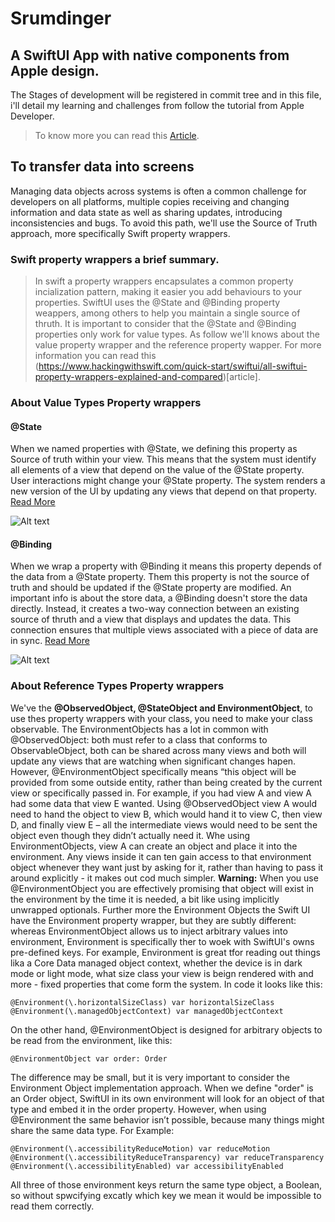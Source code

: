 # Srumdinger

## A SwiftUI App with native components from Apple design.

 The Stages of development will be registered in commit tree and in this file, i'll detail my learning and challenges from follow the tutorial from Apple Developer.
> To know more you can read this [Article](https://developer.apple.com/tutorials/app-dev-training/).

## To transfer data into screens

Managing data objects across systems is often a common challenge for developers on all platforms, multiple copies receiving and changing information and data state as well as sharing updates, introducing inconsistencies and bugs. To avoid this path, we'll use the Source of Truth approach, more specifically Swift property wrappers.

### Swift property wrappers a brief summary.

> In swift a property wrappers encapsulates a common property incialization pattern, making it easier you add behaviours to your properties. SwiftUI uses the @State and @Binding property weappers, among others to help you maintain a single source of thruth. It is important to consider that the @State and @Binding properties only work for value types. As follow we'll knows about the value property wrapper and the reference property wapper. For more information you can read this (https://www.hackingwithswift.com/quick-start/swiftui/all-swiftui-property-wrappers-explained-and-compared)[article].

### About Value Types Property wrappers
#### @State
When we named properties with @State, we defining this property as Source of truth within your view. This means that the system must identify all elements of a view that depend on the value of the @State property. 
User interactions might change your @State property. The system renders a new version of the UI by updating any views that depend on that property. [Read More](https://developer.apple.com/tutorials/app-dev-training/managing-data-flow-between-views#:~:text=for%20your%20data.-,State,-When%20you%20declare)

![Alt text](https://docs-assets.developer.apple.com/published/4d41103ac03035430535abe131f62030/SUI_045-010~dark@2x.png "@State Data flow")

#### @Binding 

When we wrap a property with @Binding it means this property depends of the data from a @State property. Them this property is not the source of truth and should be updated if the @State property are modified. An important info is about the store data, a @Binding doesn't store the data directly. Instead, it creates a two-way connection between an existing source of thruth and a view that displays and updates the data. This connection ensures that multiple views associated with a piece of data are in sync. [Read More](https://developer.apple.com/tutorials/app-dev-training/managing-data-flow-between-views#:~:text=the%20view%20hierarchy%3F-,Binding,-A%20property%20that)

![Alt text](https://docs-assets.developer.apple.com/published/7a0a8c072a8e53cb394f3a4ca713918d/SUI_045-020~dark@2x.png "@Binding Data flow")

### About Reference Types Property wrappers

We've the **@ObservedObject, @StateObject and EnvironmentObject**, to use thes property wrappers with your class, you need to make your class observable.
The EnvironmentObjects has a lot in common with @ObservedObject: both must refer to a class that conforms to ObservableObject, both can be shared across many views and both will update any views that are watching when significant changes hapen.  However, @EnvironmentObject specifically means “this object will be provided from some outside entity, rather than being created by the current view or specifically passed in. For example, if you had view A and view A had some data that view E wanted. Using @ObservedObject view A would need to hand the object to view B, which would hand it to view C, then view D, and finally view E – all the intermediate views would need to be sent the object even though they didn’t actually need it. Whe using EnvironmentObjects, view A can create an object and place it into the environment. Any views inside it can ten gain access to that environment object whenever they want just by asking for it, rather than having to pass it around explicitly - it makes out cod much simpler.
 **Warning:** When you use @EnvironmentObject you are effectively promising that object will exist in the environment by the time it is needed, a bit like using implicitly unwrapped optionals.
Further more the Environment Objects the Swift UI have the Environment property wrapper, but they are subtly different: 
whereas EnvironmentObject allows us to inject arbitrary values into environment, Environment is specifically ther to woek with SwiftUI's owns pre-defined keys.
For example, Environment is great tfor reading out things lika a Core Data managed object context, whether the device is in dark mode or light mode, what size class your view is beign rendered with and more - fixed properties that come form the system. In code it looks like this:

<pre><code>@Environment(\.horizontalSizeClass) var horizontalSizeClass
@Environment(\.managedObjectContext) var managedObjectContext</code></pre>

On the other hand, @EnvironmentObject is designed for arbitrary objects to be read from the environment, like this:
<pre><code>@EnvironmentObject var order: Order</code></pre>
The difference may be small, but it is very important to consider the Environment Object implementation approach. When we define "order" is an Order object, SwiftUI in its own environment will look for an object of that type and embed it in the order property. However, when using @Environment the same behavior isn’t possible, because many things might share the same data type. For Example:

<pre><code>@Environment(\.accessibilityReduceMotion) var reduceMotion
@Environment(\.accessibilityReduceTransparency) var reduceTransparency
@Environment(\.accessibilityEnabled) var accessibilityEnabled</code></pre>

All three of those environment keys return the same type object, a Boolean, so without spwcifying excatly which key we mean it would be impossible to read them correctly.